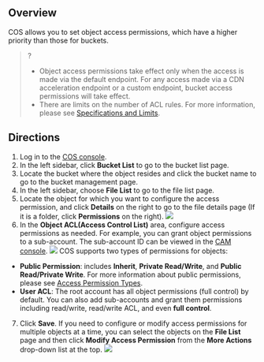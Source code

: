 ## Overview
COS allows you to set object access permissions, which have a higher priority than those for buckets.

>?
> - Object access permissions take effect only when the access is made via the default endpoint. For any access made via a CDN acceleration endpoint or a custom endpoint, bucket access permissions will take effect.
> - There are limits on the number of ACL rules. For more information, please see [Specifications and Limits](https://intl.cloud.tencent.com/document/product/436/14518).
> 

## Directions

1. Log in to the [COS console](https://console.cloud.tencent.com/cos5).
2. In the left sidebar, click **Bucket List** to go to the bucket list page.
3. Locate the bucket where the object resides and click the bucket name to go to the bucket management page.
4. In the left sidebar, choose **File List** to go to the file list page.
5. Locate the object for which you want to configure the access permission, and click **Details** on the right to go to the file details page (If it is a folder, click **Permissions** on the right).
![](https://main.qcloudimg.com/raw/f2f66b873867b3645fa69ec4f9ffe646.png)
6. In the **Object ACL(Access Control List)** area, configure access permissions as needed.
For example, you can grant object permissions to a sub-account. The sub-account ID can be viewed in the [CAM console](https://console.cloud.tencent.com/cam).
![](https://main.qcloudimg.com/raw/c9565ab1d2378ce672a301843bf3b072.png)
COS supports two types of permissions for objects:
 - **Public Permission**: includes **Inherit**, **Private Read/Write**, and **Public Read/Private Write**. For more information about public permissions, please see [Access Permission Types](https://intl.cloud.tencent.com/document/product/436/13324).
 - **User ACL**: The root account has all object permissions (full control) by default. You can also add sub-accounts and grant them permissions including read/write, read/write ACL, and even **full control**.
7. Click **Save**.
If you need to configure or modify access permissions for multiple objects at a time, you can select the objects on the **File List** page and then click **Modify Access Permission** from the **More Actions** drop-down list at the top.
![](https://main.qcloudimg.com/raw/a00d8522c2698c39aa4687463bcb05e4.png)
